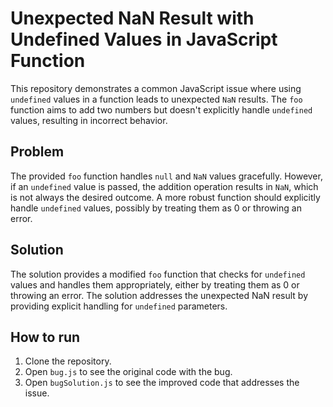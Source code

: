 # Unexpected NaN Result with Undefined Values in JavaScript Function

This repository demonstrates a common JavaScript issue where using `undefined` values in a function leads to unexpected `NaN` results. The `foo` function aims to add two numbers but doesn't explicitly handle `undefined` values, resulting in incorrect behavior.

## Problem

The provided `foo` function handles `null` and `NaN` values gracefully. However, if an `undefined` value is passed, the addition operation results in `NaN`, which is not always the desired outcome.  A more robust function should explicitly handle `undefined` values, possibly by treating them as 0 or throwing an error.

## Solution

The solution provides a modified `foo` function that checks for `undefined` values and handles them appropriately, either by treating them as 0 or throwing an error.  The solution addresses the unexpected NaN result by providing explicit handling for `undefined` parameters.

## How to run

1. Clone the repository.
2. Open `bug.js` to see the original code with the bug.
3. Open `bugSolution.js` to see the improved code that addresses the issue.